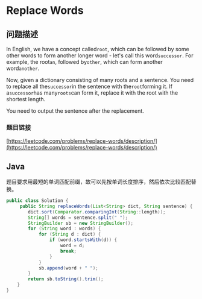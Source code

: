 # Replace Words

## 问题描述

In English, we have a concept called`root`, which can be followed by some other words to form another longer word - let's call this word`successor`. For example, the root`an`, followed by`other`, which can form another word`another`.

Now, given a dictionary consisting of many roots and a sentence. You need to replace all the`successor`in the sentence with the`root`forming it. If a`successor`has many`roots`can form it, replace it with the root with the shortest length.

You need to output the sentence after the replacement.

### 题目链接

[https://leetcode.com/problems/replace-words/description/](https://leetcode.com/problems/replace-words/description/)

## Java

题目要求用最短的单词匹配前缀，故可以先按单词长度排序，然后依次比较匹配替换。

```java
public class Solution {
     public String replaceWords(List<String> dict, String sentence) {
        dict.sort(Comparator.comparingInt(String::length));
        String[] words = sentence.split(" ");
        StringBuilder sb = new StringBuilder();
        for (String word : words) {
            for (String d : dict) {
                if (word.startsWith(d)) {
                    word = d;
                    break;
                }
            }
            sb.append(word + " ");
        }
        return sb.toString().trim();
    }
}
```

